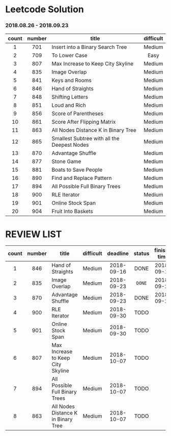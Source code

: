 # Leetcode Solution

### 2018.08.26 - 2018.09.23
count | number | title  | difficult                               
:-----:|:----:| ------ |:-----:                        
1 | 701 |   Insert into a Binary Search Tree |  Medium        
2 | 709 |    To Lower Case | Easy   
3 | 807 |   Max Increase to Keep City Skyline  | Medium
4 | 835 |   Image Overlap   | Medium
5 | 841 |  Keys and Rooms    | Medium
6 | 846 |  Hand of Straights   |  Medium        
7 | 848 |   Shifting Letters    | Medium   
8 | 851 |   Loud and Rich   | Medium
9 | 856 |  Score of Parentheses     | Medium
10 | 861 |   Score After Flipping Matrix  | Medium
11 | 863 |   All Nodes Distance K in Binary Tree  |  Medium        
12 | 865 |  Smallest Subtree with all the Deepest Nodes    | Medium   
13 | 870 |  Advantage Shuffle    | Medium
14 | 877 |  Stone Game    | Medium
15 | 881 |  Boats to Save People    | Medium
16 | 890 |  Find and Replace Pattern   |  Medium        
17 | 894 |  All Possible Full Binary Trees    | Medium   
18 | 900 |  RLE Iterator    | Medium
19 | 901 |  Online Stock Span     | Medium
20 | 904 |  Fruit Into Baskets    | Medium


# REVIEW LIST

count | number | title  | difficult  |  deadline | status  | finish-time                             
:-----:|:----:| ------ |:-----:| :-----:| :-----:|  :-----:| 
1 |  846 |  Hand of Straights                   | Medium    | 2018-09-16 | DONE |   2018-09-16
2 |  835 |   Image Overlap                      | Medium    | 2018-09-23 | ```DONE``` |   2018-09-23
3 |  870 |  Advantage Shuffle                   | Medium    | 2018-09-23 | DONE |   2018-09-23
4 |  900 |  RLE Iterator                        | Medium    | 2018-09-30 | TODO |
5 |  901 |  Online Stock Span                   | Medium    | 2018-09-30 | TODO |
6 |  807 |   Max Increase to Keep City Skyline  | Medium    | 2018-10-07 | TODO |
7 |  894 |  All Possible Full Binary Trees      | Medium    | 2018-10-07 | TODO |
8 |  863 | All Nodes Distance K in Binary Tree  | Medium    | 2018-10-07 | TODO |

